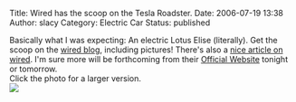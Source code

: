 Title: Wired has the scoop on the Tesla Roadster.
Date: 2006-07-19 13:38
Author: slacy
Category: Electric Car
Status: published

Basically what I was expecting: An electric Lotus Elise (literally). Get
the scoop on the [wired blog](http://blog.wired.com/teslacar/),
including pictures! There's also a [nice article on
wired](http://www.wired.com/news/wiredmag/0,71414-0.html?tw=rss.index).
I'm sure more will be forthcoming from their [Official
Website](http://teslamotors.com) tonight or tomorrow.  
Click the photo for a larger version.  
[![](http://blog.wired.com/teslacar/thumbnails/400x300/FF_162_tesla3_f.jpg)](http://blog.wired.com/teslacar/FF_162_tesla3_f.jpg)
